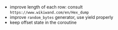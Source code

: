 * improve length of each row: consult `https://www.wikiwand.com/en/Hex_dump`
* improve `random_bytes` generator, use yield properly
* keep offset state in the coroutine
